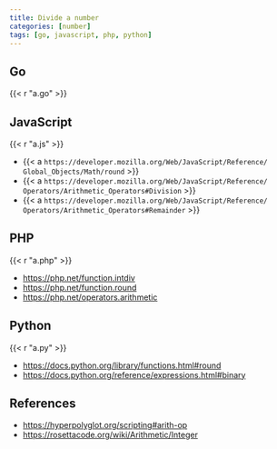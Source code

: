 ```yaml
---
title: Divide a number
categories: [number]
tags: [go, javascript, php, python]
---
```


## Go

{{< r "a.go" >}}

## JavaScript

{{< r "a.js" >}}

- {{< a `https://developer.mozilla.org/Web/JavaScript/Reference/
   Global_Objects/Math/round` >}}
- {{< a `https://developer.mozilla.org/Web/JavaScript/Reference/
   Operators/Arithmetic_Operators#Division` >}}
- {{< a `https://developer.mozilla.org/Web/JavaScript/Reference/
   Operators/Arithmetic_Operators#Remainder` >}}

## PHP

{{< r "a.php" >}}

- <https://php.net/function.intdiv>
- <https://php.net/function.round>
- <https://php.net/operators.arithmetic>

## Python

{{< r "a.py" >}}

- <https://docs.python.org/library/functions.html#round>
- <https://docs.python.org/reference/expressions.html#binary>

## References

- <https://hyperpolyglot.org/scripting#arith-op>
- <https://rosettacode.org/wiki/Arithmetic/Integer>
